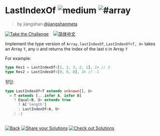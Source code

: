 <!--info-header-start--><h1>LastIndexOf <img src="https://img.shields.io/badge/-medium-d9901a" alt="medium"/> <img src="https://img.shields.io/badge/-%23array-999" alt="#array"/></h1><blockquote><p>by jiangshan <a href="https://github.com/jiangshanmeta" target="_blank">@jiangshanmeta</a></p></blockquote><p><a href="https://tsch.js.org/5317/play" target="_blank"><img src="https://img.shields.io/badge/-Take%20the%20Challenge-3178c6?logo=typescript&logoColor=white" alt="Take the Challenge"/></a> &nbsp;&nbsp;&nbsp;<a href="./README.zh-CN.md" target="_blank"><img src="https://img.shields.io/badge/-%E7%AE%80%E4%BD%93%E4%B8%AD%E6%96%87-gray" alt="简体中文"/></a> </p><!--info-header-end-->

Implement the type version of ```Array.lastIndexOf```, ```LastIndexOf<T, U>```  takes an Array ```T```, any ```U``` and returns the index of the last ```U``` in Array ```T```

For example:

```typescript
type Res1 = LastIndexOf<[1, 2, 3, 2, 1], 2> // 3
type Res2 = LastIndexOf<[0, 0, 0], 2> // -1
```

정답:

```ts
type LastIndexOf<T extends unknown[], U>
  = T extends [...infer A, infer B]
    ? Equal<B, U> extends true
      ? A['length']
      : LastIndexOf<A, U>
    : -1
```


<!--info-footer-start--><br><a href="../../README.md" target="_blank"><img src="https://img.shields.io/badge/-Back-grey" alt="Back"/></a> <a href="https://tsch.js.org/5317/answer" target="_blank"><img src="https://img.shields.io/badge/-Share%20your%20Solutions-teal" alt="Share your Solutions"/></a> <a href="https://tsch.js.org/5317/solutions" target="_blank"><img src="https://img.shields.io/badge/-Check%20out%20Solutions-de5a77?logo=awesome-lists&logoColor=white" alt="Check out Solutions"/></a> <!--info-footer-end-->